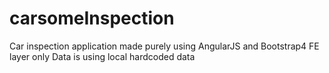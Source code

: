 # carsomeInspection

Car inspection application made purely using AngularJS and Bootstrap4
FE layer only
Data is using local hardcoded data
